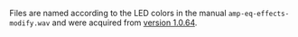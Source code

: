 Files are named according to the LED colors in the manual `amp-eq-effects-modify.wav` and were acquired from [version 1.0.64](fender.com/mmfirmware).
